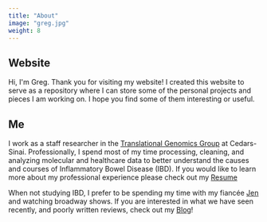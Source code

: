 ```yaml
---
title: "About"
image: "greg.jpg"
weight: 8
---
```


## Website
Hi, I'm Greg. Thank you for visiting my website! I created this website to serve as a repository where I can store some of the personal projects and pieces I am working on. I hope you find some of them interesting or useful.

## Me
I work as a staff researcher in the [Translational Genomics Group](https://www.cedars-sinai.edu/Research/Research-Labs/McGovern-Lab/) at Cedars-Sinai. Professionally, I spend most of my time processing, cleaning, and analyzing molecular and healthcare data to better understand the causes and courses of Inflammatory Bowel Disease (IBD). If you would like to learn more about my professional experience please check out my [Resume](/resume/)

When not studying IBD, I prefer to be spending my time with my fiancée [Jen](https://www.duggiesbakes.com/about/) and watching broadway shows. If you are interested in what we have seen recently, and poorly written reviews, check out my [Blog](/blog/)!